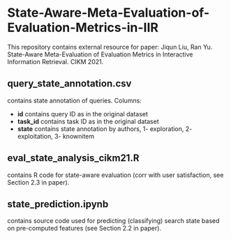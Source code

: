 # State-Aware-Meta-Evaluation-of-Evaluation-Metrics-in-IIR
This repository contains external resource for paper: Jiqun Liu, Ran Yu. State-Aware Meta-Evaluation of Evaluation Metrics in Interactive Information Retrieval. CIKM 2021.

## query_state_annotation.csv
contains state annotation of queries.
Columns:
- **id** contains query ID as in the original dataset
- **task_id** contains task ID as in the original dataset
- **state** contains state annotation by authors, 1- exploration, 2- exploitation, 3- knownitem

## eval_state_analysis_cikm21.R
contains R code for state-aware evaluation (corr with user satisfaction, see Section 2.3 in paper). 

## state_prediction.ipynb
contains source code used for predicting (classifying) search state based on pre-computed features (see Section 2.2 in paper).
